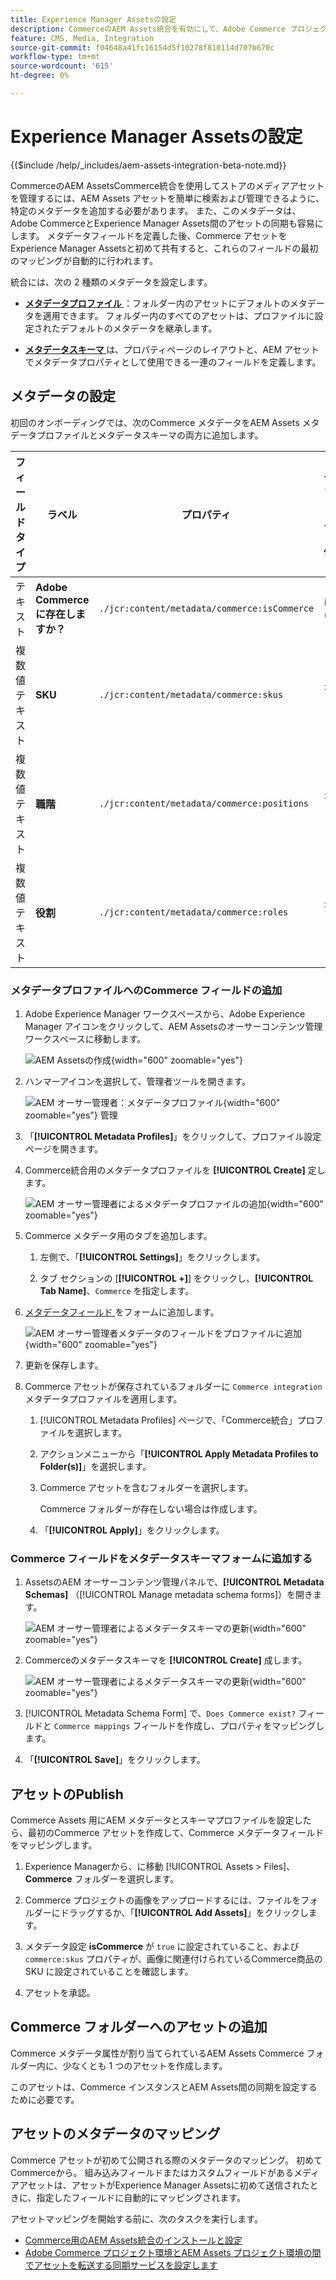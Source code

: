 ```yaml
---
title: Experience Manager Assetsの設定
description: CommerceのAEM Assets統合を有効にして、Adobe Commerce プロジェクトとExperience Manager Assets プロジェクトの間でアセットを同期するために必要なアセットメタデータを追加します。
feature: CMS, Media, Integration
source-git-commit: f04648a41fc16154d5f10278f810114d707b670c
workflow-type: tm+mt
source-wordcount: '615'
ht-degree: 0%

---
```


# Experience Manager Assetsの設定

{{$include /help/_includes/aem-assets-integration-beta-note.md}}

CommerceのAEM AssetsCommerce統合を使用してストアのメディアアセットを管理するには、AEM Assets アセットを簡単に検索および管理できるように、特定のメタデータを追加する必要があります。 また、このメタデータは、Adobe CommerceとExperience Manager Assets間のアセットの同期も容易にします。 メタデータフィールドを定義した後、Commerce アセットをExperience Manager Assetsと初めて共有すると、これらのフィールドの最初のマッピングが自動的に行われます。

統合には、次の 2 種類のメタデータを設定します。

- **[メタデータプロファイル ](https://experienceleague.adobe.com/en/docs/experience-manager-cloud-service/content/assets/manage/metadata-profiles)**：フォルダー内のアセットにデフォルトのメタデータを適用できます。 フォルダー内のすべてのアセットは、プロファイルに設定されたデフォルトのメタデータを継承します。

- **[メタデータスキーマ ](https://experienceleague.adobe.com/en/docs/experience-manager-cloud-service/content/assets/manage/metadata-schemas)** は、プロパティページのレイアウトと、AEM アセットでメタデータプロパティとして使用できる一連のフィールドを定義します。

## メタデータの設定

初回のオンボーディングでは、次のCommerce メタデータをAEM Assets メタデータプロファイルとメタデータスキーマの両方に追加します。

| フィールドタイプ | ラベル | プロパティ | デフォルト値 |
|------ | ------- | ---------- | ------------- |
| テキスト | **Adobe Commerceに存在しますか？** | `./jcr:content/metadata/commerce:isCommerce` | はい |
| 複数値テキスト | **SKU** | `./jcr:content/metadata/commerce:skus` | なし |
| 複数値テキスト | **職階** | `./jcr:content/metadata/commerce:positions` | なし |
| 複数値テキスト | **役割** | `./jcr:content/metadata/commerce:roles` | なし |


### メタデータプロファイルへのCommerce フィールドの追加

1. Adobe Experience Manager ワークスペースから、Adobe Experience Manager アイコンをクリックして、AEM Assetsのオーサーコンテンツ管理ワークスペースに移動します。

   ![AEM Assetsの作成 ](./assets/aem-assets-authoring.png){width="600" zoomable="yes"}

1. ハンマーアイコンを選択して、管理者ツールを開きます。

   ![AEM オーサー管理者：メタデータプロファイル ](./assets/aem-manage-metadata-profiles.png){width="600" zoomable="yes"} 管理

1. 「**[!UICONTROL Metadata Profiles]**」をクリックして、プロファイル設定ページを開きます。

1. Commerce統合用のメタデータプロファイルを **[!UICONTROL Create]** 定します。

   ![AEM オーサー管理者によるメタデータプロファイルの追加 ](./assets/aem-create-metadata-profile.png){width="600" zoomable="yes"}

1. Commerce メタデータ用のタブを追加します。

   1. 左側で、「**[!UICONTROL Settings]**」をクリックします。

   1. タブ セクションの [**[!UICONTROL +]**] をクリックし、**[!UICONTROL Tab Name]**、`Commerce` を指定します。

1. [ メタデータフィールド ](#configure-metadata) をフォームに追加します。

   ![AEM オーサー管理者メタデータのフィールドをプロファイルに追加 ](./assets/aem-edit-metadata-profile-fields.png){width="600" zoomable="yes"}

1. 更新を保存します。

1. Commerce アセットが保存されているフォルダーに `Commerce integration` メタデータプロファイルを適用します。

   1. [!UICONTROL  Metadata Profiles] ページで、「Commerce統合」プロファイルを選択します。

   1. アクションメニューから「**[!UICONTROL Apply Metadata Profiles to Folder(s)]**」を選択します。

   1. Commerce アセットを含むフォルダーを選択します。

      Commerce フォルダーが存在しない場合は作成します。

   1. 「**[!UICONTROL Apply]**」をクリックします。

### Commerce フィールドをメタデータスキーマフォームに追加する

1. AssetsのAEM オーサーコンテンツ管理パネルで、**[!UICONTROL Metadata Schemas]** （[!UICONTROL Manage metadata schema forms]）を開きます。

   ![AEM オーサー管理者によるメタデータスキーマの更新 ](./assets/aem-assets-manage-metadata-schema.png){width="600" zoomable="yes"}

1. Commerceのメタデータスキーマを **[!UICONTROL Create]** 成します。

   ![AEM オーサー管理者によるメタデータスキーマの更新 ](./assets/aem-assets-create-metadata-schema.png){width="600" zoomable="yes"}

1. [!UICONTROL Metadata Schema Form] で、`Does Commerce exist?` フィールドと `Commerce mappings` フィールドを作成し、プロパティをマッピングします。

1. 「**[!UICONTROL Save]**」をクリックします。


## アセットのPublish

Commerce Assets 用にAEM メタデータとスキーマプロファイルを設定したら、最初のCommerce アセットを作成して、Commerce メタデータフィールドをマッピングします。

1. Experience Managerから、に移動 [!UICONTROL Assets > Files]、**Commerce** フォルダーを選択します。

1. Commerce プロジェクトの画像をアップロードするには、ファイルをフォルダーにドラッグするか、「**[!UICONTROL Add Assets]**」をクリックします。

1. メタデータ設定 **isCommerce** が `true` に設定されていること、および `commerce:skus` プロパティが、画像に関連付けられているCommerce商品の SKU に設定されていることを確認します。

1. アセットを承認。


## Commerce フォルダーへのアセットの追加

Commerce メタデータ属性が割り当てられているAEM Assets Commerce フォルダー内に、少なくとも 1 つのアセットを作成します。

このアセットは、Commerce インスタンスとAEM Assets間の同期を設定するために必要です。

## アセットのメタデータのマッピング

Commerce アセットが初めて公開される際のメタデータのマッピング。  初めてCommerceから。 組み込みフィールドまたはカスタムフィールドがあるメディアアセットは、アセットがExperience Manager Assetsに初めて送信されたときに、指定したフィールドに自動的にマッピングされます。

アセットマッピングを開始する前に、次のタスクを実行します。

- [Commerce用のAEM Assets統合のインストールと設定](aem-assets-configure-commerce.md)
- [Adobe Commerce プロジェクト環境とAEM Assets プロジェクト環境の間でアセットを転送する同期サービスを設定します](aem-assets-setup-synchronization.md)
